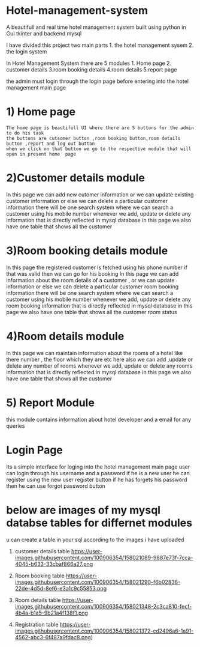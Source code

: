 # Hotel-management-system
A beautifull and real time hotel management system built using python in GuI tkinter and backend mysql

I have divided this project two main parts 1. the hotel management sysem 2. the login system

In Hotel Management System there are 5 modules 1. Home page 2. customer details 3.room booking details 4.room details 5.report page 

the admin must login through the login page before entering into the hotel management main page
# 1) Home page
    The home page is beautifull UI where there are 5 buttons for the admin to do his task
    the buttons are cutsomer button ,room booking button,room details button ,report and log out button
    when we click on that button we go to the respective module that will open in present home  page

# 2)Customer details module
In this page we can add new cutomer information or we can update existing customer information or else we can delete a particular customer information
there will be one search system where we can search a customer using his mobile number
whenever we add, update or delete any information that is directly reflected in mysql database 
in this page we also have one table that shows all the customer 

# 3)Room booking details module
In this page the registered customer is fetched using his phone number if that was valid then we can go for his booking 
In this page we can add  information about the room details of a customer , or we can update information or else we can delete a particular customer room booking information
there will be one search system where we can search a customer using his mobile number
whenever we add, update or delete any room booking information that is directly reflected in mysql database 
in this page we also have one table that shows all the customer room status

# 4)Room details module
In this page we can maintain information about the rooms of a hotel like there number , the floor which they are etc
here also we can add ,update or delete any number of rooms 
whenever we add, update or delete any rooms information that is directly reflected in mysql database 
in this page we also have one table that shows all the customer 

# 5) Report Module
this module contains information about hotel developer and a email for any queries 

# Login Page
Its a simple interface for loging into the hotel management main page
user can login through his username and a password
if he is a new user he can register using the new user register button
if he has forgets his password then he can use forgot password button


# below are images of my mysql databse tables for differnet modules
u can create a table in your sql according to the images i have uploaded

1.  customer details table 
    https://user-images.githubusercontent.com/100906354/158021089-9887e73f-7cca-4045-b633-33cbaf866a27.png

2. Room booking table
   https://user-images.githubusercontent.com/100906354/158021290-f6b02836-22de-4d5d-8ef6-e3a1c9c55853.png
  
3. Room details table
   https://user-images.githubusercontent.com/100906354/158021348-2c3ca810-fecf-4b4a-b1a5-9b21a4f138f1.png
   
4. Registration table
   https://user-images.githubusercontent.com/100906354/158021372-cd2496a6-1a91-4562-abc3-6f487a9fdac8.png)




